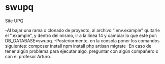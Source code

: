# swupq
Site UPQ

-Al bajar una rama o clonado de proyecto, al archivo ".env.example" quitarle el ".example", y dentro del mismo, ir a la línea 14 y cambiar lo que esté por: DB_DATABASE=swupq.
-Posteriormente, en la consola poner los comandos siguientes:
    composer install
    npm install
    php artisan migrate
-En caso de tener algún problema para ejecutar algo, preguntar con algún compañero o con el profesor Arturo.


